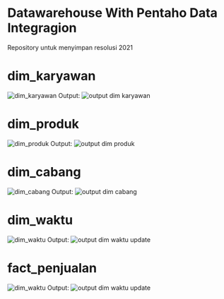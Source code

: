 # Datawarehouse With Pentaho Data Integragion
Repository untuk menyimpan resolusi 2021

# dim_karyawan
![dim_karyawan](https://user-images.githubusercontent.com/8768315/104672879-2ca5f180-5713-11eb-8077-8f5fab016643.png)
Output:
![output dim karyawan](https://user-images.githubusercontent.com/8768315/104672892-316aa580-5713-11eb-99f2-9d021b2b346f.png)

# dim_produk
![dim_produk](https://user-images.githubusercontent.com/8768315/104672964-55c68200-5713-11eb-9d05-3394fb6c0e2c.png)
Output:
![output dim produk](https://user-images.githubusercontent.com/8768315/104673001-7098f680-5713-11eb-8001-bb8089836073.png)

# dim_cabang
![dim_cabang](https://user-images.githubusercontent.com/8768315/104672720-ea7cb000-5712-11eb-89dc-829f4e219cac.png)
Output:
![output dim cabang](https://user-images.githubusercontent.com/8768315/104672792-084a1500-5713-11eb-9376-c1754aa58507.png)

# dim_waktu
![dim_waktu](https://user-images.githubusercontent.com/8768315/104673086-9d4d0e00-5713-11eb-8e84-1251e5c8bcb9.png)
Output:
![output dim waktu update](https://user-images.githubusercontent.com/8768315/104673102-a342ef00-5713-11eb-9efe-3ba5818ae910.png)

# fact_penjualan
![dim_waktu](https://user-images.githubusercontent.com/8768315/104673086-9d4d0e00-5713-11eb-8e84-1251e5c8bcb9.png)
Output:
![output dim waktu update](https://user-images.githubusercontent.com/8768315/104673102-a342ef00-5713-11eb-9efe-3ba5818ae910.png)
